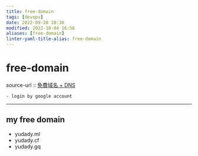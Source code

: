 ```yaml
---
title: free-domain
tags: [devops]
date: 2022-09-28 20:30
modified: 2022-10-04 16:56
aliases: [free-domain]
linter-yaml-title-alias: free-domain
---
```


# free-domain

source-url :: [免費域名 + DNS](https://www.freenom.com/zu/index.html?lang=zu)

	- login by google account

---

## my free domain  

* yudady.ml  
* yudady.cf  
* yudady.gq
